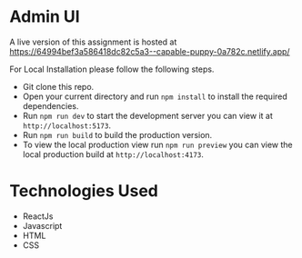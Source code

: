 # Admin UI 

A live version of this assignment is hosted at https://64994bef3a586418dc82c5a3--capable-puppy-0a782c.netlify.app/ 

For Local Installation please follow the following steps.

- Git clone this repo.
- Open your current directory and run `npm install` to install the required dependencies.
- Run `npm run dev` to start the development server you can view it at `http://localhost:5173`.
- Run `npm run build` to build the production version.
- To view the local production view run `npm run preview` you can view the local production build at `http://localhost:4173`.

# Technologies Used

- ReactJs
- Javascript
- HTML
- CSS

